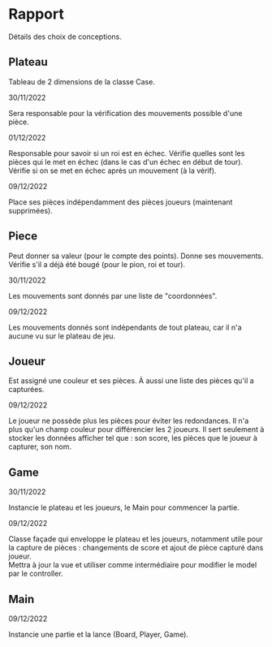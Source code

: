 Rapport
=======

Détails des choix de conceptions.

Plateau
-------

Tableau de 2 dimensions de la classe Case.

30/11/2022 <br>

Sera responsable pour la vérification des mouvements possible d'une pièce.

01/12/2022 <br>

Responsable pour savoir si un roi est en échec. Vérifie quelles sont les pièces qui le met en échec (dans le cas d'un échec en début de tour). Vérifie si on se met en échec après un mouvement (à la vérif).

09/12/2022 <br>

Place ses pièces indépendamment des pièces joueurs (maintenant supprimées).

Piece
-----

Peut donner sa valeur (pour le compte des points).
Donne ses mouvements. <br>
Vérifie s'il a déjà été bougé (pour le pion, roi et tour).

30/11/2022 <br>

Les mouvements sont donnés par une liste de "coordonnées".

09/12/2022 <br>

Les mouvements donnés sont indépendants de tout plateau, car il n'a aucune vu sur le plateau de jeu.

Joueur
------

Est assigné une couleur et ses pièces. À aussi une liste des pièces qu'il a capturées.

09/12/2022 <br>

Le joueur ne possède plus les pièces pour éviter les redondances. Il n'a plus qu'un champ couleur pour différencier les 2 joueurs.
Il sert seulement à stocker les données afficher tel que : son score, les pièces que le joueur à capturer, son nom.

Game
----

30/11/2022 <br>

Instancie le plateau et les joueurs, le Main pour commencer la partie.

09/12/2022 <br>

Classe façade qui enveloppe le plateau et les joueurs, notamment utile pour la capture de pièces : changements de score et ajout de pièce capturé dans joueur. <br>
Mettra à jour la vue et utiliser comme intermédiaire pour modifier le model par le controller.

Main
----

09/12/2022 <br>

Instancie une partie et la lance (Board, Player, Game).
